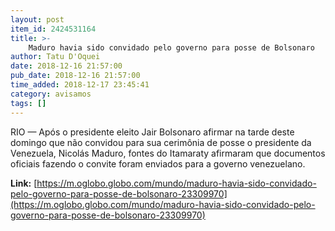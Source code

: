 ```yaml
---
layout: post
item_id: 2424531164
title: >-
    Maduro havia sido convidado pelo governo para posse de Bolsonaro
author: Tatu D'Oquei
date: 2018-12-16 21:57:00
pub_date: 2018-12-16 21:57:00
time_added: 2018-12-17 23:45:41
category: avisamos
tags: []
---
```


RIO — Após o presidente eleito Jair Bolsonaro afirmar na tarde deste domingo que não convidou para sua cerimônia de posse o presidente da Venezuela, Nicolás Maduro, fontes do Itamaraty afirmaram que documentos oficiais fazendo o convite foram enviados para a governo venezuelano.

**Link:** [https://m.oglobo.globo.com/mundo/maduro-havia-sido-convidado-pelo-governo-para-posse-de-bolsonaro-23309970](https://m.oglobo.globo.com/mundo/maduro-havia-sido-convidado-pelo-governo-para-posse-de-bolsonaro-23309970)


